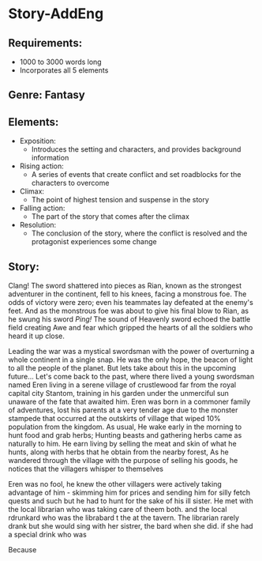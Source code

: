 # Story-AddEng  
## Requirements: 
- 1000 to 3000 words long
- Incorporates all 5 elements

## Genre: Fantasy 

## Elements:
- Exposition:
   - Introduces the setting and characters, and provides background information 
- Rising action:
   - A series of events that create conflict and set roadblocks for the characters to overcome 
- Climax:
   - The point of highest tension and suspense in the story 
- Falling action:
   - The part of the story that comes after the climax 
- Resolution:
   - The conclusion of the story, where the conflict is resolved and the protagonist experiences some change

## Story:

<!-- Exposition -->
Clang! The sword shattered into pieces as Rian, known as the strongest adventurer in the continent, fell to his knees, facing a monstrous foe. The odds of victory were zero; even his teammates lay defeated at the enemy's feet. And as the monstrous foe was about to give his final blow to Rian, as he swung his sword *Ping!* The sound of Heavenly sword echoed the battle field creating Awe and fear which gripped the hearts of all the soldiers who heard it up close. 

Leading the war was a mystical swordsman with the power of overturning a whole continent in a single snap. He was the only hope, the beacon of light to all the people of the planet. But lets take about this in the upcoming future... Let's come back to the past, where there lived a young swordsman named Eren living in a serene village of crustlewood far from the royal capital city Stantom, training in his garden under the unmerciful sun unaware of the fate that awaited him. Eren was born in a commoner family of adventures, lost his parents at a very tender age due to the monster stampede that occurred at the outskirts of village that wiped 10% population from the kingdom. As usual, He wake early in the morning to hunt food and grab herbs; Hunting beasts and gathering herbs came as naturally to him. He earn living by selling the meat and skin of what he hunts, along with herbs that he obtain from the nearby forest, As he wandered through the village with the purpose of selling his goods, he notices that the villagers whisper to themselves

Eren was no fool, he knew the other villagers were actively taking advantage of him - skimming him for prices and sending him for silly fetch quests and such but he had to hunt for the sake of his ill sister. He met with the local librarian who was taking care of theem both.   and the local rdrunkard who was the librabard t the at the tavern. The librarian rarely drank but she would sing with her sistrer, the bard when she did.   if she had a special drink  who was

Because 

<!--Remember to add a scene where he gets blessed with magic and also as a remind that our character is a mystical swordsman-->